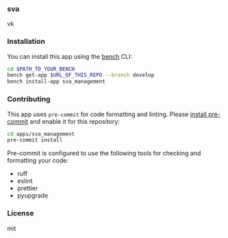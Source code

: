 ### sva

vk

### Installation

You can install this app using the [bench](https://github.com/frappe/bench) CLI:

```bash
cd $PATH_TO_YOUR_BENCH
bench get-app $URL_OF_THIS_REPO --branch develop
bench install-app sva_management
```

### Contributing

This app uses `pre-commit` for code formatting and linting. Please [install pre-commit](https://pre-commit.com/#installation) and enable it for this repository:

```bash
cd apps/sva_management
pre-commit install
```

Pre-commit is configured to use the following tools for checking and formatting your code:

- ruff
- eslint
- prettier
- pyupgrade

### License

mit
